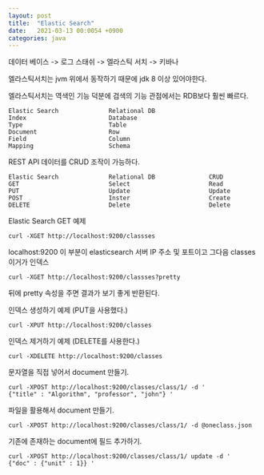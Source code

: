 ```yaml
---
layout: post
title:  "Elastic Search"
date:   2021-03-13 00:0054 +0900
categories: java
---
```



데이터 베이스 -> 로그 스태쉬 -> 엘라스틱 서치 -> 키바나


엘라스틱서치는 jvm 위에서 동작하기 때문에 jdk 8 이상 있어야한다.

엘라스틱서치는 역색인 기능 덕분에 검색의 기능 관점에서는 RDB보다 훨씬 빠르다.

```
Elastic Search              Relational DB
Index                       Database
Type                        Table
Document                    Row
Field                       Column
Mapping                     Schema
```

REST API 데이터를 CRUD 조작이 가능하다.

```
Elastic Search              Relational DB               CRUD
GET                         Select                      Read
PUT                         Update                      Update
POST                        Inster                      Create
DELETE                      Delete                      Delete
```

Elastic Search GET 예제
```
curl -XGET http://localhost:9200/classses
```
localhost:9200 이 부분이 elasticsearch 서버 IP 주소 및 포트이고 그다음 classes 이거가 인덱스

```
curl -XGET http://localhost:9200/classses?pretty
```
뒤에 pretty 속성을 주면 결과가 보기 좋게 반환된다.


인덱스 생성하기 예제 (PUT을 사용했다.)
```
curl -XPUT http://localhost:9200/classes
```

인덱스 제거하기 예제 (DELETE를 사용한다.)
```
curl -XDELETE http://localhost:9200/classes
```

문자열을 직접 넣어서 document 만들기.
```
curl -XPOST http://localhost:9200/classes/class/1/ -d '
{"title" : "Algorithm", "professor", "john"} '
```

파일을 활용해서 document 만들기.
```
curl -XPOST http://localhost:9200/classes/class/1/ -d @oneclass.json
```

기존에 존재하는 document에 필드 추가하기.
```
curl -XPOST http://localhost:9200/classes/class/1/ update -d '
{"doc" : {"unit" : 1}} '
```